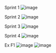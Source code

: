 Sprint 1
![image](https://github.com/guiKD/JAVA-projects/assets/125158583/9e1b6e30-f6e0-4ba2-8c00-6186b3ec3d5a)

Sprint 2
![image](https://github.com/guiKD/JAVA-projects/assets/125158583/a5217f30-8aa3-4854-8100-70ed916b6d79)

Sprint 3
![image](https://github.com/guiKD/JAVA-projects/assets/125158583/365cab23-1a21-4f57-a2b2-de56be3a7d86)

Sprint 4
![image](https://github.com/guiKD/JAVA-projects/assets/125158583/46e5e219-5058-4d17-b54c-b9baf5b88176)

Ex F1
![image](https://github.com/guiKD/JAVA-projects/assets/125158583/089f254e-19fd-4d6f-b5b3-68841d82b4ba)
![image](https://github.com/guiKD/JAVA-projects/assets/125158583/f0009044-181e-4614-86c3-424c07959e05)

